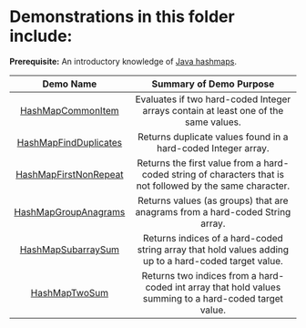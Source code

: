 # Demonstrations in this folder include:

**Prerequisite:** An introductory knowledge of [Java hashmaps](https://www.tutorialspoint.com/java/java_hashmap_class.htm).
  
| Demo Name | Summary of Demo Purpose |  
| :----------: | :----------: |  
| [HashMapCommonItem](https://github.com/chaseofthejungle/java-data-structure-leetcode-interview-questions/tree/main/hashes/HashMapCommonItem) | Evaluates if two hard-coded Integer arrays contain at least one of the same values. |  
| [HashMapFindDuplicates](https://github.com/chaseofthejungle/java-data-structure-leetcode-interview-questions/tree/main/hashes/HashMapFindDuplicates) | Returns duplicate values found in a hard-coded Integer array. |  
| [HashMapFirstNonRepeat](https://github.com/chaseofthejungle/java-data-structure-leetcode-interview-questions/tree/main/hashes/HashMapFirstNonRepeat) | Returns the first value from a hard-coded string of characters that is not followed by the same character. |  
| [HashMapGroupAnagrams](https://github.com/chaseofthejungle/java-data-structure-leetcode-interview-questions/tree/main/hashes/HashMapGroupAnagrams) | Returns values (as groups) that are anagrams from a hard-coded String array. |  
| [HashMapSubarraySum](https://github.com/chaseofthejungle/java-data-structure-leetcode-interview-questions/tree/main/hashes/HashMapSubarraySum) | Returns indices of a hard-coded string array that hold values adding up to a hard-coded target value. |  
| [HashMapTwoSum](https://github.com/chaseofthejungle/java-data-structure-leetcode-interview-questions/tree/main/hashes/HashMapTwoSum) | Returns two indices from a hard-coded int array that hold values summing to a hard-coded target value. |  
